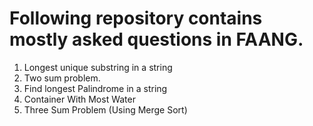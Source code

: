 # Following repository contains mostly asked questions in FAANG. 
1. Longest unique substring in a string
2. Two sum problem.
3. Find longest Palindrome in a string
4. Container With Most Water 
5. Three Sum Problem (Using Merge Sort)

